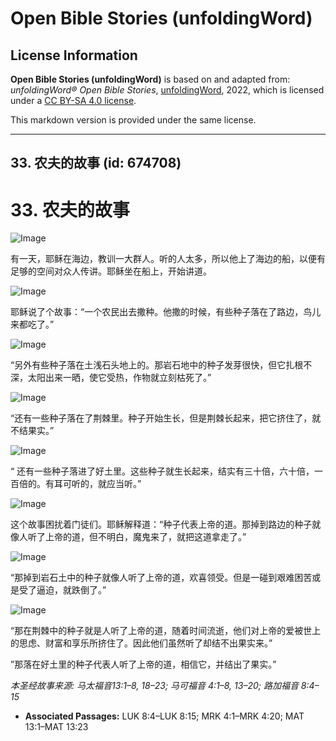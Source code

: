 # Open Bible Stories (unfoldingWord)

## License Information

**Open Bible Stories (unfoldingWord)** is based on and adapted from: _unfoldingWord® Open Bible Stories_, [unfoldingWord](https://unfoldingword.org/utw), 2022, which is licensed under a [CC BY-SA 4.0 license](https://creativecommons.org/licenses/by-sa/4.0/legalcode.en).

This markdown version is provided under the same license.



--------------------------------

## 33. 农夫的故事 (id: 674708)

33\. 农夫的故事
==========

![Image](https://cdn.door43.org/obs/jpg/360px/obs-en-33-01.jpg?direct&)

有一天，耶稣在海边，教训一大群人。听的人太多，所以他上了海边的船，以便有足够的空间对众人传讲。耶稣坐在船上，开始讲道。

![Image](https://cdn.door43.org/obs/jpg/360px/obs-en-33-02.jpg?direct&)

耶稣说了个故事：“一个农民出去撒种。他撒的时候，有些种子落在了路边，鸟儿来都吃了。”

![Image](https://cdn.door43.org/obs/jpg/360px/obs-en-33-03.jpg?direct&)

“另外有些种子落在土浅石头地上的。那岩石地中的种子发芽很快，但它扎根不深，太阳出来一晒，使它受热，作物就立刻枯死了。”

![Image](https://cdn.door43.org/obs/jpg/360px/obs-en-33-04.jpg?direct&)

“还有一些种子落在了荆棘里。种子开始生长，但是荆棘长起来，把它挤住了，就不结果实。”

![Image](https://cdn.door43.org/obs/jpg/360px/obs-en-33-05.jpg?direct&)

“ 还有一些种子落进了好土里。这些种子就生长起来，结实有三十倍，六十倍，一百倍的。有耳可听的，就应当听。”

![Image](https://cdn.door43.org/obs/jpg/360px/obs-en-33-06.jpg?direct&)

这个故事困扰着门徒们。耶稣解释道：“种子代表上帝的道。那掉到路边的种子就像人听了上帝的道，但不明白，魔鬼来了，就把这道拿走了。”

![Image](https://cdn.door43.org/obs/jpg/360px/obs-en-33-07.jpg?direct&)

“那掉到岩石土中的种子就像人听了上帝的道，欢喜领受。但是一碰到艰难困苦或是受了逼迫，就跌倒了。”

![Image](https://cdn.door43.org/obs/jpg/360px/obs-en-33-08.jpg?direct&)

“那在荆棘中的种子就是人听了上帝的道，随着时间流逝，他们对上帝的爱被世上的思虑、财富和享乐所挤住了。因此他们虽然听了却结不出果实来。”

”那落在好土里的种子代表人听了上帝的道，相信它，并结出了果实。”

*本圣经故事来源: 马太福音13:1–8, 18–23; 马可福音 4:1–8, 13–20; 路加福音 8:4–15*

* **Associated Passages:** LUK 8:4–LUK 8:15; MRK 4:1–MRK 4:20; MAT 13:1–MAT 13:23

